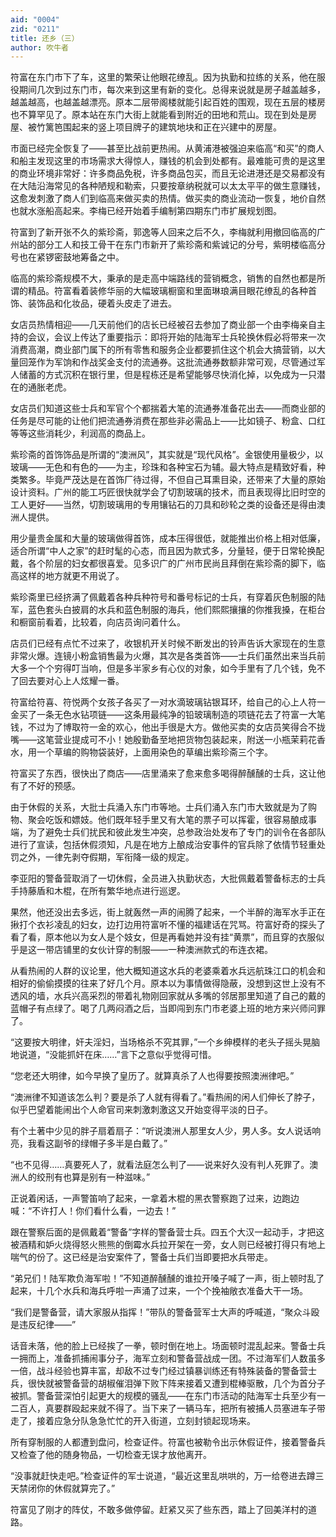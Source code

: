 ```yaml
---
aid: "0004"
zid: "0211"
title: 还乡（三）
author: 吹牛者
---
```


符富在东门市下了车，这里的繁荣让他眼花缭乱。因为执勤和拉练的关系，他在服役期间几次到过东门市，每次来到这里有新的变化。总得来说就是房子越盖越多，越盖越高，也越盖越漂亮。原本二层带阁楼就能引起百姓的围观，现在五层的楼房也不算罕见了。原本站在东门大街上就能看到附近的田地和荒山。现在到处是房屋、被竹篱笆围起来的竖上项目牌子的建筑地块和正在兴建中的房屋。

市面已经完全恢复了——甚至比战前更热闹。从黄浦港被强迫来临高“和买”的商人和船主发现这里的市场需求大得惊人，赚钱的机会到处都有。最难能可贵的是这里的商业环境非常好：许多商品免税，许多商品包买，而且无论进港还是交易都没有在大陆沿海常见的各种陋规和勒索，只要按章纳税就可以太太平平的做生意赚钱，这愈发刺激了商人们到临高来做买卖的热情。做买卖的商业流动一恢复，地价自然也就水涨船高起来。李梅已经开始着手编制第四期东门市扩展规划图。

符富到了新开张不久的紫珍斋，郭逸等人回来之后不久，李梅就利用撤回临高的广州站的部分工人和技工骨干在东门市新开了紫珍斋和紫诚记的分号，紫明楼临高分号也在紧锣密鼓地筹备之中。

临高的紫珍斋规模不大，秉承的是走高中端路线的营销概念，销售的自然也都是所谓的精品。符富看着装修华丽的大幅玻璃橱窗和里面琳琅满目眼花缭乱的各种首饰、装饰品和化妆品，硬着头皮走了进去。

女店员热情相迎——几天前他们的店长已经被召去参加了商业部一个由李梅亲自主持的会议，会议上传达了重要指示：即将开始的陆海军士兵轮换休假必将带来一次消费高潮，商业部门属下的所有零售和服务企业都要抓住这个机会大搞营销，以大量回笼作为军饷和作战奖金支付的流通券。这批流通券数额非常可观，尽管通过军人储蓄的方式沉积在银行里，但是程栋还是希望能够尽快消化掉，以免成为一只潜在的通胀老虎。

女店员们知道这些士兵和军官个个都揣着大笔的流通券准备花出去——而商业部的任务是尽可能的让他们把流通券消费在那些非必需品上——比如镜子、粉盒、口红等等这些消耗少，利润高的商品上。

紫珍斋的首饰饰品是所谓的“澳洲风”，其实就是“现代风格”。金银使用量极少，以玻璃——无色和有色的——为主，珍珠和各种宝石为辅。最大特点是精致好看，种类繁多。毕竟严茂达是在首饰厂待过得，不但自己耳熏目染，还带来了大量的原始设计资料。广州的能工巧匠很快就学会了切割玻璃的技术，而且表现得比旧时空的工人更好——当然，切割玻璃用的专用镶钻石的刀具和砂轮之类的设备还是得由澳洲人提供。

用少量贵金属和大量的玻璃做得首饰，成本压得很低，就能推出价格上相对低廉，适合所谓“中人之家”的赶时髦的心态，而且因为款式多，分量轻，便于日常轮换配戴，各个阶层的妇女都很喜爱。见多识广的广州市民尚且拜倒在紫珍斋的脚下，临高这样的地方就更不用说了。

紫珍斋里已经挤满了佩戴着各种兵种符号和番号标记的士兵，有穿着灰色制服的陆军，蓝色套头白披肩的水兵和蓝色制服的海兵，他们熙熙攘攘的你推我搡，在柜台和橱窗前看着，比较着，向店员询问着什么。

店员们已经有点忙不过来了，收银机开关时候不断发出的铃声告诉大家现在的生意非常火爆。连镜小粉盒销售最为火爆，其次是各类首饰——士兵们虽然出来当兵前大多一个个穷得叮当响，但是多半家乡有心仪的对象，如今手里有了几个钱，免不了回去要对心上人炫耀一番。

符富给符喜、符悦两个女孩子各买了一对水滴玻璃钻银耳环，给自己的心上人符一金买了一条无色水钻项链——这条用最纯净的铅玻璃制造的项链花去了符富一大笔钱，不过为了博取符一金的欢心，他出手很是大方。做他买卖的女店员笑得合不拢嘴——这笔营业提成可不小！她殷勤备至地把货物包装起来，附送一小瓶茉莉花香水，用一个草编的购物袋装好，上面用染色的草编出紫珍斋三个字。

符富买了东西，很快出了商店——店里涌来了愈来愈多喝得醉醺醺的士兵，这让他有了不好的预感。

由于休假的关系，大批士兵涌入东门市等地。士兵们涌入东门市大致就是为了购物、聚会吃饭和嫖妓。他们既年轻手里又有大笔的票子可以挥霍，很容易酿成事端，为了避免士兵们扰民和彼此发生冲突，总参政治处发布了专门的训令在各部队进行了宣读，包括休假须知，凡是在地方上酿成治安事件的官兵除了依情节轻重处罚之外，一律先剥夺假期，军衔降一级的规定。

李亚阳的警备营取消了一切休假，全员进入执勤状态，大批佩戴着警备标志的士兵手持藤盾和木棍，在所有繁华地点进行巡逻。

果然，他还没出去多远，街上就轰然一声的闹腾了起来，一个半醉的海军水手正在揪打个衣衫凌乱的妇女，边打边用符富听不懂的福建话在咒骂。符富好奇的探头了看了看，原本他以为女人是个妓女，但是再看她并没有挂“黄票”，而且穿的衣服似乎是这一带店铺里的女伙计穿的制服——一种澳洲款式的布连衣裙。

从看热闹的人群的议论里，他大概知道这水兵的老婆乘着水兵远航珠江口的机会和相好的偷偷摸摸的往来了好几个月。原本以为事情做得隐蔽，没想到这世上没有不透风的墙，水兵兴高采烈的带着礼物刚回家就从多嘴的邻居那里知道了自己的戴的蓝帽子有点绿了。喝了几两闷酒之后，当即闯到东门市老婆上班的地方来兴师问罪了。

“这要按大明律，奸夫淫妇，当场格杀不究其罪，”一个乡绅模样的老头子摇头晃脑地说道，“没能抓奸在床……”言下之意似乎觉得可惜。

“您老还大明律，如今早换了皇历了。就算真杀了人也得要按照澳洲律吧。”

“澳洲律不知道该怎么判？要是杀了人就有得看了。”看热闹的闲人们伸长了脖子，似乎巴望着能闹出个人命官司来刺激刺激这又开始变得平淡的日子。

有个土著中少见的胖子扇着扇子：“听说澳洲人那里女人少，男人多。女人说话响亮，我看这副爷的绿帽子多半是白戴了。”

“也不见得……真要死人了，就看法庭怎么判了——说来好久没有判人死罪了。澳洲人的绞刑有也算是别有一种滋味。”

正说着闲话，一声警笛响了起来，一拿着木棍的黑衣警察跑了过来，边跑边喊：“不许打人！你们看什么看，一边去！”

跟在警察后面的是佩戴着“警备”字样的警备营士兵。四五个大汉一起动手，才把这被酒精和妒火烧得怒火熊熊的倒霉水兵拉开架在一旁，女人则已经被打得只有地上喘气的份了。这已经是治安案件了，警备士兵们当即要把水兵带走。

“弟兄们！陆军欺负海军啦！”不知道醉醺醺的谁拉开嗓子喊了一声，街上顿时乱了起来，十几个水兵和海兵呼啦一声涌了过来，一个个挽袖敞衣准备大干一场。

“我们是警备营，请大家服从指挥！”带队的警备营军士大声的呼喊道，“聚众斗殴是违反纪律——”

话音未落，他的脸上已经挨了一拳，顿时倒在地上。场面顿时混乱起来。警备士兵一拥而上，准备抓捕闹事分子，海军立刻和警备营战成一团。不过海军们人数虽多一倍，战斗经验也算丰富，却敌不过专门经过镇暴训练还有特殊装备的警备营士兵，很快就被警备营的胡椒催泪弹下败下阵来接着又遭到棍棒驱散，几个为首分子被抓。警备营深怕引起更大的规模的骚乱——在东门市活动的陆海军士兵至少有一二百人，真要群殴起来就不得了。当下来了一辆马车，把所有被捕人员塞进车子带走了，接着应急分队急急忙忙的开入街道，立刻封锁起现场来。

所有穿制服的人都遭到盘问，检查证件。符富也被勒令出示休假证件，接着警备兵又检查了他的随身物品，一切检查无误才放他离开。

“没事就赶快走吧。”检查证件的军士说道，“最近这里乱哄哄的，万一给卷进去蹲三天禁闭你的休假就算完了。”

符富见了刚才的阵仗，不敢多做停留。赶紧又买了些东西，踏上了回美洋村的道路。
